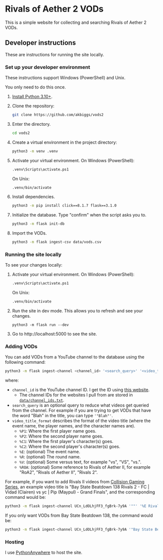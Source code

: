 # Rivals of Aether 2 VODs

This is a simple website for collecting and searching Rivals of Aether 2 VODs.

## Developer instructions

These are instructions for running the site locally.

### Set up your developer environment

These instructions support Windows (PowerShell) and Unix.

You only need to do this once.

1. [Install Python 3.10+](https://www.python.org/downloads/).
2. Clone the repository:

    ```sh
    git clone https://github.com/akbiggs/vods2
    ```

3. Enter the directory.

   ```sh
   cd vods2
   ```

4. Create a virtual environment in the project directory:

    ```sh
    python3 -m venv .venv
    ```

5. Activate your virtual environment. On Windows (PowerShell):

   ```sh
   .venv\Scripts\activate.ps1
   ```

   On Unix:

   ```sh
   .venv/bin/activate
   ```

6. Install dependencies.

   ```sh
   python3 -m pip install click==8.1.7 flask==3.1.0
   ```

7. Initialize the database. Type "confirm" when the script asks you to.

   ```sh
   python3 -m flask init-db
   ```

8. Import the VODs.

   ```sh
   python3 -m flask ingest-csv data/vods.csv
   ```

### Running the site locally

To see your changes locally:

1. Activate your virtual environment. On Windows (PowerShell):

   ```sh
   .venv\Scripts\activate.ps1
   ```

   On Unix:

   ```sh
   .venv/bin/activate
   ```

2. Run the site in dev mode. This allows you to refresh and see your changes.

   ```
   python3 -m flask run --dev
   ```

3. Go to http://localhost:5000 to see the site.

### Adding VODs

You can add VODs from a YouTube channel to the database using the following command:

```sh
python3 -m flask ingest-channel <channel_id> '<search_query>' '<video_title_format>'
```

where:

- `channel_id` is the YouTube channel ID. I get the ID using [this website](https://www.streamweasels.com/%20tools/youtube-channel-id-and-%20user-id-convertor/).
  - The channel IDs for the websites I pull from are stored in [`data/channel_ids.txt`](https://github.com/akbiggs/vods2/blob/main/data/channel_ids.txt).
- `search_query` is an optional query to reduce what videos get queried from the channel. For example if you are trying to get VODs that have the word "Blah" in the title, you can type `'"Blah"'`.
- `video_title_format` describes the format of the video title (where the event name, the player names, and the character names are).
  - `%P1`: Where the first player name goes.
  - `%P2`: Where the second player name goes.
  - `%C1`: Where the first player's character(s) goes.
  - `%C2`: Where the second player's character(s) goes.
  - `%E`: (optional) The event name.
  - `%R`: (optional) The round name.
  - `%V`: (optional) Some versus text, for example "vs", "VS", "vs.".
  - `%ROA`: (optional) Some reference to Rivals of Aether II, for example "RoA2", "Rivals of Aether II", "Rivals 2".

For example, if you want to add Rivals II videos from [Collision Gaming Series](https://www.youtube.com/@CollisionSeries), an example video title is "Bay State Beatdown 138 Rivals 2 - FC | Vidad (Clairen) vs yc | Pip (Maypul) - Grand Finals", and the corresponding command would be:

```sh
python3 -m flask ingest-channel UCn_LdOLhjFF3_fgBrk-7y9A '""' '%E Rivals 2 - %P1 (%C1) %V %P2 (%C2) - %R'
```

If you only want VODs from Bay State Beatdown 138, the command would be:

```sh
python3 -m flask ingest-channel UCn_LdOLhjFF3_fgBrk-7y9A '"Bay State Beatdown 138"' '%E Rivals 2 - %P1 (%C1) %V %P2 (%C2) - %R'
```

### Hosting

I use [PythonAnywhere](https://www.pythonanywhere.com) to host the site.